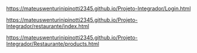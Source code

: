 https://mateuswenturinipinotti2345.github.io/Projeto-Integrador/Login.html 

https://mateuswenturinipinotti2345.github.io/Projeto-Integrador/restaurante/index.html  

https://mateuswenturinipinotti2345.github.io/Projeto-Integrador/Restaurante/products.html
